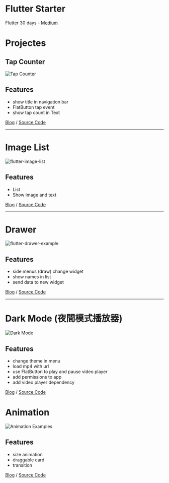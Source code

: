 # Flutter Starter

Flutter 30 days - [Medium]([https://medium.com/code4idea/%E7%B3%BB%E5%88%97-2aa9341dcf06](https://medium.com/code4idea/系列-2aa9341dcf06))



# Projectes

## Tap Counter

![Tap Counter](https://raw.githubusercontent.com/slamdon/flutter-starter/master/resources/flutter-tap-counter.gif)

## Features

- show title in navigation bar
- FlatButton tap event
- show tap count in Text

[Blog](https://medium.com/code4idea/flutter-%E8%B5%B7%E6%AD%A5-day-1-tap-counter-d641aa7fae10) / [Source Code](https://github.com/slamdon/flutter-starter/tree/master/tap_counter)

----

# Image List

![flutter-image-list](https://github.com/slamdon/flutter-starter/raw/master/resources/flutter-image-list.gif)

## Features

- List
- Show image and text

[Blog](https://medium.com/code4idea/flutter-%E8%B5%B7%E6%AD%A5-day-2-image-list-b6e622a8fe61)  / [Source Code](https://github.com/slamdon/flutter-starter/tree/master/image_list)

---------

# Drawer

![flutter-drawer-example](https://github.com/slamdon/flutter-starter/raw/master/resources/flutter-drawer.gif)

## Features

- side menus (draw) change widget
- show names in list
- send data to new widget

[Blog](https://medium.com/code4idea/flutter-起步-day-3-drawer-8c297259a1d) /  [Source Code](https://github.com/slamdon/flutter-starter/tree/master/drawer)

---

# Dark Mode (夜間模式播放器)

![Dark Mode](https://github.com/slamdon/flutter-starter/raw/master/resources/flutter-dark-mode.gif)

## Features

- change theme in menu
- load mp4 with url
- use FlatButton to play and pause video player
- add permissions to app
- add video player dependency

[Blog](https://medium.com/@slamdon/flutter-%E8%B5%B7%E6%AD%A5-day-4-%E5%A4%9C%E9%96%93%E6%A8%A1%E5%BC%8F%E6%92%AD%E6%94%BE%E5%99%A8-4a7fd72ffb61) / [Source Code](https://github.com/slamdon/flutter-starter/tree/master/dark_mode)



# Animation

![Animation Examples](https://github.com/slamdon/flutter-starter/raw/master/resources/flutter-animations.gif)

## Features

- size animation
- draggable card
- transition

[Blog](https://medium.com/code4idea/flutter-起步-day-5-動畫效果-8e7db557f0b0) / [Source Code](https://github.com/slamdon/flutter-starter/tree/master/magician)

